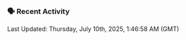 ### 🗣 Recent Activity

<!--RECENT_ACTIVITY:last_update-->
Last Updated: Thursday, July 10th, 2025, 1:46:58 AM (GMT)
<!--RECENT_ACTIVITY:last_update_end-->
<!--RECENT_ACTIVITY:start-->
<!--RECENT_ACTIVITY:end-->
